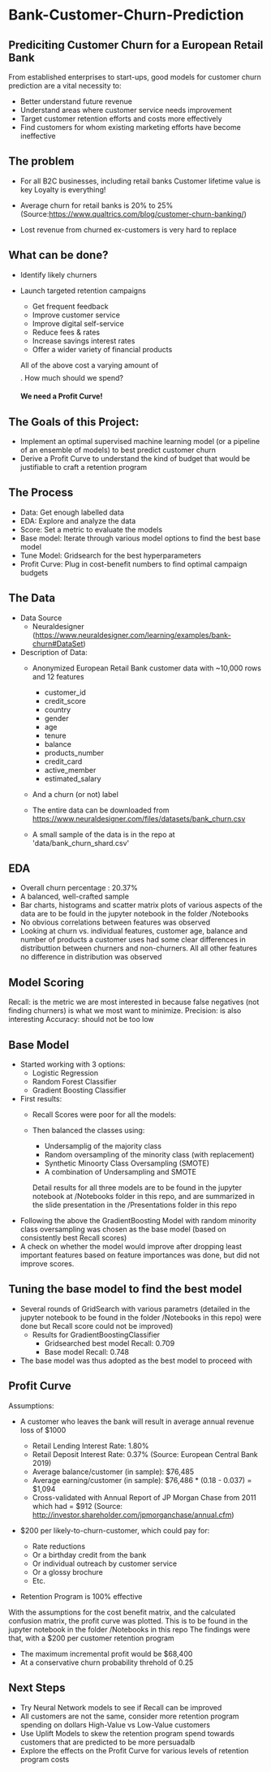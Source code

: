 # Bank-Customer-Churn-Prediction

## Prediciting Customer Churn for a European Retail Bank

From established enterprises to start-ups, good models for customer churn prediction are a vital necessity to:

- Better understand future revenue
- Understand areas where customer service needs improvement
- Target customer retention efforts and costs more effectively
- Find customers for whom existing marketing efforts have become ineffective

## The problem

- For all B2C businesses, including retail banks
  Customer lifetime value is key
  Loyalty is everything!

- Average churn for retail banks is 20% to 25% (Source:https://www.qualtrics.com/blog/customer-churn-banking/)
 
- Lost revenue from churned ex-customers is very hard to replace

## What can be done?

- Identify likely churners
- Launch targeted retention campaigns
  - Get frequent feedback
  - Improve customer service
  - Improve digital self-service 
  - Reduce fees & rates
  - Increase savings interest rates
  - Offer a wider variety of financial products

  All of the above cost a varying amount of $$$$. How much should we spend? 

  #### We need a Profit Curve! ####

## The Goals of this Project:

- Implement an optimal supervised machine learning model (or a pipeline of an ensemble of models) to best predict customer churn
- Derive a Profit Curve to understand the kind of budget that would be justifiable to craft a retention program

## The Process

- Data: Get enough labelled data
- EDA: Explore and analyze the data
- Score: Set a metric to evaluate the models
- Base model: Iterate through various model options to find the best base model
- Tune Model: Gridsearch for the best hyperparameters
- Profit Curve: Plug in cost-benefit numbers to find optimal campaign budgets

## The Data

- Data Source
  - Neuraldesigner (https://www.neuraldesigner.com/learning/examples/bank-churn#DataSet)
- Description of Data: 
  - Anonymized European Retail Bank customer data with ~10,000 rows and 12 features 
    - customer_id
    - credit_score
    - country
    - gender
    - age
    - tenure
    - balance
    - products_number
    - credit_card
    - active_member
    - estimated_salary
  - And a churn (or not) label
  
  - The entire data can be downloaded from https://www.neuraldesigner.com/files/datasets/bank_churn.csv
  - A small sample of the data is in the repo at 'data/bank_churn_shard.csv'

## EDA

- Overall churn percentage : 20.37%
- A balanced, well-crafted sample
- Bar charts, histograms and scatter matrix plots of various aspects of the data are to be fould in the jupyter notebook in the folder /Notebooks
- No obvious correlations between features was observed
- Looking at churn vs. individual features, customer age, balance and number of products a customer uses had some clear differences in distributtion between churners and non-churners. All all other features no difference in distribution was observed 

## Model Scoring

Recall: is the metric we are most interested in because false negatives (not finding churners) is what we most want to minimize.
Precision: is also interesting
Accuracy: should not be too low

## Base Model

- Started working with 3 options:
  - Logistic Regression
  - Random Forest Classifier
  - Gradient Boosting Classifier
- First results:
  - Recall Scores were poor for all the models:
  - Then balanced the classes using:
    - Undersamplig of the majority class
    - Random oversampling of the minority class (with replacement)
    - Synthetic Minoorty Class Oversampling (SMOTE)
    - A combination of Undersampling and SMOTE
    
    Detail results for all three models are to be found in the jupyter notebook at /Notebooks folder in this repo, and are summarized in the slide presentation in the /Presentations folder in this repo
- Following the above the GradientBoosting Model with random minority class oversampling was chosen as the base model (based on consistently best Recall scores)
- A check on whether the model would improve after dropping least important features based on feature importances was done, but did not improve scores.

## Tuning the base model to find the best model
- Several rounds of GridSearch with various parametrs (detailed in the jupyter notebook to be found in the folder /Notebooks in this repo) were done but Recall score could not be improved)
  - Results for GradientBoostingClassifier
    - Gridsearched best model Recall: 0.709
    - Base model Recall: 0.748
- The base model was thus adopted as the best model to proceed with

## Profit Curve

Assumptions:
- A customer who leaves the bank will result in average annual revenue loss of $1000 
  - Retail Lending Interest Rate: 1.80%
  - Retail Deposit Interest Rate: 0.37% (Source: European Central Bank 2019)
  - Average balance/customer (in sample): $76,485
  - Average earning/customer (in sample): $76,486 * (0.18 - 0.037) =  $1,094
  - Cross-validated with Annual Report of JP Morgan Chase from 2011 which had = $912 (Source: http://investor.shareholder.com/jpmorganchase/annual.cfm)

- $200 per likely-to-churn-customer, which could pay for:
  - Rate reductions
  - Or a birthday credit from the bank
  - Or individual outreach by customer service
  - Or a glossy brochure
  - Etc.

- Retention Program is 100% effective

With the assumptions for the cost benefit matrix, and the calculated confusion matrix, the profit curve was plotted. This is to be found in the jupyter notebook in the folder /Notebooks in this repo
The findings were that, with a $200 per customer retention program
- The maximum incremental profit would be $68,400
- At a conservative churn probability threhold of 0.25

## Next Steps
- Try Neural Network models to see if Recall can be improved
- All customers are not the same, consider more retention program spending on dollars High-Value vs Low-Value customers
- Use Uplift Models to skew the retention program spend towards customers that are predicted to be more persuadalb
- Explore the effects on the Profit Curve for various levels of retention program costs
